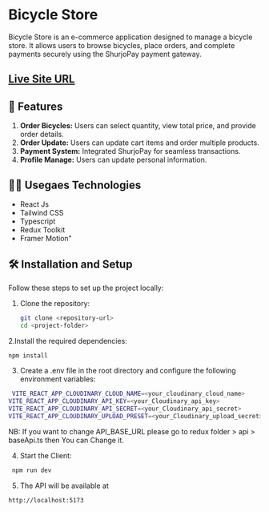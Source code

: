 # Bicycle Store

Bicycle Store is an e-commerce application designed to manage a bicycle store. It allows users to browse bicycles, place orders, and complete payments securely using the ShurjoPay payment gateway.

## [ Live Site URL]("")

<!-- Click here for the Client Live Site: [https://bicycle-haven.vercel.app](https://bicycle-haven.vercel.app) -->


## 🚀 Features
1. **Order Bicycles:** Users can select quantity, view total price, and provide order details.
2. **Order Update:** Users can update cart items and order multiple products.
3. **Payment System:** Integrated ShurjoPay for seamless transactions.
4. **Profile Manage:** Users can update personal information.


## 🧑‍💻 Usegaes Technologies
- React Js
- Tailwind CSS
- Typescript
- Redux Toolkit
- Framer Motion"


## 🛠️ Installation and Setup

Follow these steps to set up the project locally:

1. Clone the repository:

   ```bash
   git clone <repository-url>
   cd <project-folder>
   ```

2.Install the required dependencies:

```bash
npm install
```

3. Create a .env file in the root directory and configure the following environment variables:

```bash
 VITE_REACT_APP_CLOUDINARY_CLOUD_NAME=<your_cloudinary_cloud_name>
VITE_REACT_APP_CLOUDINARY_API_KEY=<your_Cloudinary_api_key>
VITE_REACT_APP_CLOUDINARY_API_SECRET=<your_Cloudinary_api_secret>
VITE_REACT_APP_CLOUDINARY_UPLOAD_PRESET=<your_Cloudinary_upload_secret>
```
NB: If you want to change API_BASE_URL please go to redux folder > api > baseApi.ts then You can Change it.

4. Start the Client:

```bash
 npm run dev
```

5. The API will be available at

```bash
http://localhost:5173
```


